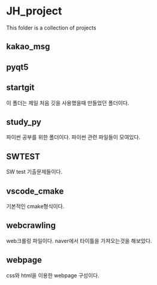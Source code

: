 # JH_project
This folder is a collection of projects

## kakao_msg

## pyqt5

## startgit
이 폴더는 제일 처음 깃을 사용했을때 만들었던 폴더이다.

## study_py
파이썬 공부를 위한 폴더이다. 파이썬 관련 파일들이 모여있다.

## SWTEST
SW test 기출문제들이다. 

## vscode_cmake
기본적인 cmake형식이다.

## webcrawling
web크롤링 파일이다. 
naver에서 타이틀을 가져오는것을 해보았다.

## webpage
css와 html을 이용한 webpage 구성이다.
